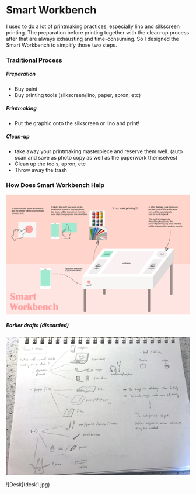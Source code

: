 
# Smart Workbench


I used to do a lot of printmaking practices, especially lino and silkscreen printing.
The preparation before printing together with the clean-up process after that are always exhausting and time-consuming. So I designed the Smart Workbench to simplify those two steps.


### Traditional Process
##### Preparation
* Buy paint
* Buy printing tools (silkscreen/lino, paper, apron, etc)

##### Printmaking
* Put the graphic onto the silkscreen or lino and print!


##### Clean-up
* take away your printmaking masterpiece and reserve them well. (auto scan and save as photo copy as well as the paperwork themselves)
* Clean up the tools, apron, etc
* Throw away the trash


### How Does Smart Workbench Help

![Smart Workbench](smartworkbench.jpg)


##### Earlier drafts (discarded)
![Brainstorm](brainstorm.jpg)

<p>![Desk](desk1.jpg)</p>
